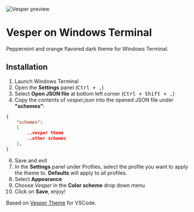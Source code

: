 ![Vesper preview](https://i.imgur.com/42KdjSV.png)

# Vesper on Windows Terminal

Peppermint and orange flavored dark theme for Windows Terminal.

## Installation
1. Launch Windows Terminal
2. Open the **Settings** panel (<kbd>Ctrl + ,</kbd>)
3. Select **Open JSON file** at bottom left corner (<kbd>Ctrl + Shift + ,</kbd>)
5. Copy the contents of _vesper.json_ into the opened JSON file under **"schemes"**:

```json
{
    "schemes":
    [
        ..vesper theme
        ..other schemes
    ],
}
```
6. Save and exit
7. In the **Settings** panel under Profiles, select the profile you want to apply the theme to. **Defaults** will apply to all profiles.
8. Select **Appearance**
9. Choose *Vesper* in the **Color scheme** drop down menu
10. Click on **Save**, enjoy!

Based on [Vesper Theme](https://github.com/raunofreiberg/vesper) for VSCode.

